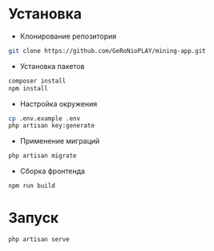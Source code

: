 # Установка

- Клонирование репозитория

```sh
git clone https://github.com/GeRoNioPLAY/mining-app.git
```

- Установка пакетов

```sh
composer install
npm install
```

- Настройка окружения

```sh
cp .env.example .env
php artisan key:generate
```

- Применение миграций

```sh
php artisan migrate
```

- Сборка фронтенда

```sh
npm run build
```

# Запуск

```sh
php artisan serve
```
